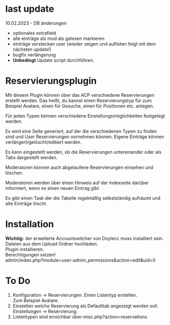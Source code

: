 # last update       
10.02.2023 - DB änderungen
- optionales extrafield 
- alle einträge als mod als gelesen markieren
- einträge verstecken user (wieder zeigen und auflisten folgt mit dem nächsten update!)
- bugfix verlängerung
- **Unbedingt** Update script durchführen.


# Reservierungsplugin

Mit diesem Plugin können über das ACP verschiedene Reservierungen erstellt werden. Das heißt, du kannst einen Reservierungstyp für zum Beispiel Avatare, einen für Gesuche, einen für Positionen etc. anlegen.  

Für jeden Typen können verschiedene Einstellungsmöglichkeiten festgelegt werden.  

Es wird eine Seite generiert, auf der die verschiedenen Typen zu finden sind und User Reservierungen vornehmen können. Eigene Einträge können verlängert/gelöscht/editiert werden.  

Es kann eingestellt werden, ob die Reservierungen untereinander oder als Tabs dargestellt werden.

Moderatoren können auch abgelaufene Reservierungen einsehen und löschen.  

Moderatoren werden über einen Hinweis auf der Indexseite darüber informiert, wenn es einen neuen Eintrag gibt

Es gibt einen Task der die Tabelle regelmäßig selbstständig aufräumt und alte Einträge löscht.  


# Installation
**Wichtig:** der erweiterte Accountswitcher von Doylecc muss installiert sein.      
Dateien aus dem Upload Ordner hochladen.       
Plugin installieren.        
Berechtigungen setzen!      
admin/index.php?module=user-admin_permissions&action=edit&uid=0         

# To Do
1. Konfiguration -> Reservierungen. 
    Einen Listentyp erstellen.  
    Zum Beispiel Avatare. 
2. Einstellen welche Reservierung als Defaulttab angezeigt werden soll. 
    Einstellungen -> Reservierung. 
3. Listentypen sind erreichbar über misc.php?action=reservations.  

